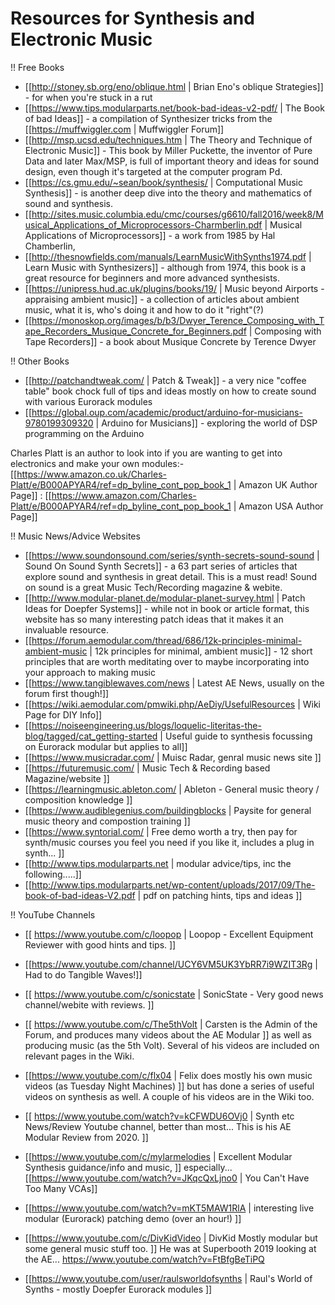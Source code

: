 # Resources for Synthesis and Electronic Music

!! Free Books

* [[http://stoney.sb.org/eno/oblique.html | Brian Eno's oblique Strategies]] - for when you're stuck in a rut
* [[https://www.tips.modularparts.net/book-bad-ideas-v2-pdf/ | The Book of bad Ideas]] - a compilation of Synthesizer tricks from the [[https://muffwiggler.com | Muffwiggler Forum]]
* [[http://msp.ucsd.edu/techniques.htm | The Theory and Technique of Electronic Music]] - This book by Miller Puckette, the inventor of Pure Data and later Max/MSP, is full of important theory and ideas for sound design, even though it's targeted at the computer program Pd.
* [[https://cs.gmu.edu/~sean/book/synthesis/ | Computational Music Synthesis]] - is another deep dive into the theory and mathematics of sound and synthesis.
* [[http://sites.music.columbia.edu/cmc/courses/g6610/fall2016/week8/Musical_Applications_of_Microprocessors-Charmberlin.pdf | Musical Applications of Microprocessors]] - a work from 1985 by Hal Chamberlin, 
* [[http://thesnowfields.com/manuals/LearnMusicWithSynths1974.pdf | Learn Music with Synthesizers]] - although from 1974, this book is a great resource for beginners and more advanced synthesists.
* [[https://unipress.hud.ac.uk/plugins/books/19/ | Music beyond Airports - appraising ambient music]] - a collection of articles about ambient music, what it is, who's doing it and how to do it "right"(?)
* [[https://monoskop.org/images/b/b3/Dwyer_Terence_Composing_with_Tape_Recorders_Musique_Concrete_for_Beginners.pdf | Composing with Tape Recorders]] - a book about Musique Concrete by Terence Dwyer

!! Other Books

* [[http://patchandtweak.com/ | Patch & Tweak]] - a very nice "coffee table" book chock full of tips and ideas mostly on how to create sound with various Eurorack modules
* [[https://global.oup.com/academic/product/arduino-for-musicians-9780199309320 | Arduino for Musicians]] - exploring the world of DSP programming on the Arduino

Charles Platt is an author to look into if you are wanting to get into electronics and make your own modules:-
[[https://www.amazon.co.uk/Charles-Platt/e/B000APYAR4/ref=dp_byline_cont_pop_book_1 | Amazon UK Author Page]] : [[https://www.amazon.com/Charles-Platt/e/B000APYAR4/ref=dp_byline_cont_pop_book_1 | Amazon USA Author Page]]

!!  Music News/Advice Websites

* [[https://www.soundonsound.com/series/synth-secrets-sound-sound | Sound On Sound Synth Secrets]] - a 63 part series of articles that explore sound and synthesis in great detail. This is a must read!  Sound on sound is a great Music Tech/Recording magazine & webite.
* [[http://www.modular-planet.de/modular-planet-survey.html | Patch Ideas for Doepfer Systems]] - while not in book or article format, this website has so many interesting patch ideas that it makes it an invaluable resource.
* [[https://forum.aemodular.com/thread/686/12k-principles-minimal-ambient-music | 12k principles for minimal, ambient music]] - 12 short principles that are worth meditating over to maybe incorporating into your approach to making music
* [[https://www.tangiblewaves.com/news | Latest AE News, usually on the forum first though!]]
* [[https://wiki.aemodular.com/pmwiki.php/AeDiy/UsefulResources | Wiki Page for DIY Info]]
* [[https://noiseengineering.us/blogs/loquelic-literitas-the-blog/tagged/cat_getting-started | Useful guide to synthesis focussing on Eurorack modular but applies to all]]
* [[https://www.musicradar.com/ | Muisc Radar, genral music news site ]]
* [[https://futuremusic.com/ | Music Tech & Recording based Magazine/website ]]
* [[https://learningmusic.ableton.com/ | Ableton - General music theory / composition knowledge ]]
* [[https://www.audiblegenius.com/buildingblocks | Paysite for general music theory and compostion training ]]
* [[https://www.syntorial.com/ | Free demo worth a try, then pay for synth/music courses you feel you need if you like it, includes a plug in synth... ]]
* [[http://www.tips.modularparts.net | modular advice/tips, inc the following.....]]
* [[http://www.tips.modularparts.net/wp-content/uploads/2017/09/The-book-of-bad-ideas-V2.pdf | pdf on patching hints, tips and ideas ]]


!! YouTube Channels 

* [[ https://www.youtube.com/c/loopop |  Loopop - Excellent Equipment Reviewer with good hints and tips. ]]

* [[https://www.youtube.com/channel/UCY6VM5UK3YbRR7i9WZIT3Rg | Had to do Tangible Waves!]]

* [[ https://www.youtube.com/c/sonicstate  |  SonicState - Very good news channel/webite with reviews. ]]

* [[ https://www.youtube.com/c/The5thVolt  | Carsten is the Admin of the Forum, and produces many videos about the AE Modular ]] as well as producing music (as the 5th Volt). Several of his videos are included on relevant pages in the Wiki.

* [[https://www.youtube.com/c/flx04  | Felix  does mostly his own music videos (as Tuesday Night Machines) ]] but has done a series of useful videos on synthesis as well. A couple of his videos are in the Wiki too.

* [[ https://www.youtube.com/watch?v=kCFWDU6OVj0  | Synth etc News/Review Youtube channel, better than most... This is his AE Modular Review from 2020. ]]

* [[https://www.youtube.com/c/mylarmelodies |  Excellent Modular Synthesis guidance/info and music, ]] especially... [[https://www.youtube.com/watch?v=JKqcQxLjno0 | You Can't Have Too Many VCAs]]

* [[https://www.youtube.com/watch?v=mKT5MAW1RlA | interesting live modular (Eurorack) patching demo (over an hour!) ]]

* [[https://www.youtube.com/c/DivKidVideo | DivKid  Mostly modular but some general music stuff too. ]] He was at Superbooth 2019 looking at the AE... https://www.youtube.com/watch?v=FtBfgBeTiPQ

* [[https://www.youtube.com/user/raulsworldofsynths | Raul's World of Synths - mostly Doepfer Eurorack modules ]]